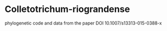 # Colletotrichum-riograndense
phylogenetic code and data from the paper DOI 10.1007/s13313-015-0388-x
